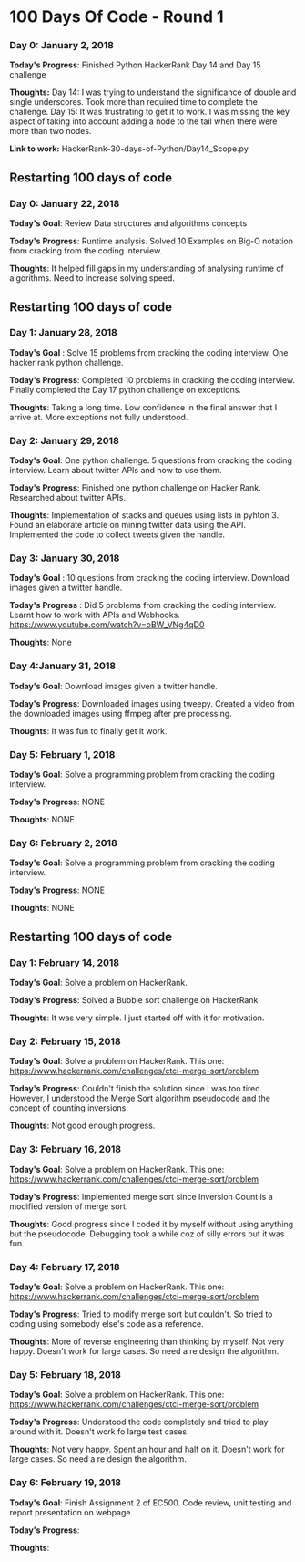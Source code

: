 # 100 Days Of Code - Round 1

### Day 0: January 2, 2018

**Today's Progress**: Finished Python HackerRank Day 14 and Day 15 challenge 

**Thoughts:** Day 14: I was trying to understand the significance of double and single underscores. Took more than required time to complete the challenge. Day 15: It was frustrating to get it to work. I was missing the key aspect of taking into account adding a node to the tail when there were more than two nodes. 

**Link to work:** HackerRank-30-days-of-Python/Day14_Scope.py

## Restarting 100 days of code

### Day 0: January 22, 2018

**Today's Goal**: Review Data structures and algorithms concepts

**Today's Progress**: Runtime analysis. Solved 10 Examples on Big-O notation from cracking from the coding interview.

**Thoughts**: It helped fill gaps in my understanding of analysing runtime of algorithms. Need to increase solving speed.

## Restarting 100 days of code

### Day 1: January 28, 2018

**Today's Goal** : Solve 15 problems from cracking the coding interview. One hacker rank python challenge. 

**Today's Progress**: Completed 10 problems in cracking the coding interview.  Finally completed the Day 17 python challenge on exceptions. 

**Thoughts**: Taking a long time. Low confidence in the final answer that I arrive at. More exceptions not fully understood. 

### Day 2: January 29, 2018

**Today's Goal**: One python challenge. 5 questions from cracking the coding interview. Learn about twitter APIs and how to use them. 

**Today's Progress**: Finished one python challenge on Hacker Rank. Researched about twitter APIs.

**Thoughts**: Implementation of stacks and queues using lists in pyhton 3. Found an elaborate article on mining twitter data using the API. Implemented the code to collect tweets given the handle. 

### Day 3: January 30, 2018

**Today's Goal** : 10 questions from cracking the coding interview. Download images given a twitter handle. 

**Today's Progress** : Did 5 problems from cracking the coding interview. Learnt how to work with APIs and Webhooks. https://www.youtube.com/watch?v=oBW_VNg4qD0

**Thoughts**: None

### Day 4:January 31, 2018

**Today's Goal**: Download images given a twitter handle. 

**Today's Progress**: Downloaded images using tweepy. Created a video from the downloaded images using ffmpeg after pre processing.

**Thoughts**: It was fun to finally get it work. 

### Day 5: February 1, 2018

**Today's Goal**: Solve a programming problem from cracking the coding interview.

**Today's Progress**: NONE

**Thoughts**: NONE

### Day 6: February 2, 2018

**Today's Goal**: Solve a programming problem from cracking the coding interview.

**Today's Progress**: NONE 

**Thoughts**: NONE

## Restarting 100 days of code

### Day 1: February 14, 2018

**Today's Goal**: Solve a problem on HackerRank. 

**Today's Progress**: Solved a Bubble sort challenge on HackerRank

**Thoughts**: It was very simple. I just started off with it for motivation.

### Day 2: February 15, 2018

**Today's Goal**: Solve a problem on HackerRank. This one: https://www.hackerrank.com/challenges/ctci-merge-sort/problem

**Today's Progress**: Couldn't finish the solution since I was too tired. However, I understood the Merge Sort algorithm pseudocode and the concept of counting inversions. 

**Thoughts**: Not good enough progress. 

### Day 3: February 16, 2018

**Today's Goal**: Solve a problem on HackerRank. This one: https://www.hackerrank.com/challenges/ctci-merge-sort/problem

**Today's Progress**: Implemented merge sort since Inversion Count is a modified version of merge sort. 

**Thoughts**: Good progress since I coded it by myself without using anything but the pseudocode. Debugging took a while coz of silly errors but it was fun.

### Day 4: February 17, 2018

**Today's Goal**: Solve a problem on HackerRank. This one: https://www.hackerrank.com/challenges/ctci-merge-sort/problem

**Today's Progress**: Tried to modify merge sort but couldn't. So tried to coding using somebody else's code as a reference.    

**Thoughts**: More of reverse engineering than thinking by myself. Not very happy. Doesn't work for large cases. So need a re design the algorithm. 

### Day 5: February 18, 2018

**Today's Goal**: Solve a problem on HackerRank. This one: https://www.hackerrank.com/challenges/ctci-merge-sort/problem

**Today's Progress**: Understood the code completely and tried to play around with it. Doesn't work fo large test cases.     

**Thoughts**: Not very happy. Spent an hour and half on it. Doesn't work for large cases. So need a re design the algorithm.

### Day 6: February 19, 2018

**Today's Goal**: Finish Assignment 2 of EC500. Code review, unit testing and report presentation on webpage.

**Today's Progress**: 

**Thoughts**:  














